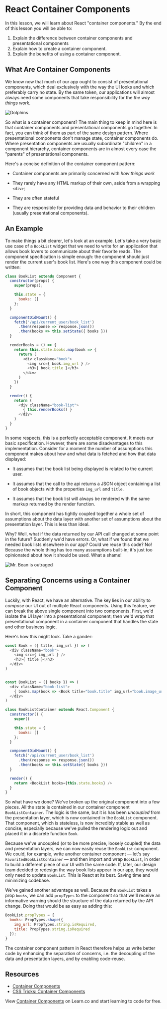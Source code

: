 # React Container Components

In this lesson, we will learn about React "container components." By the end of
this lesson you will be able to:

1. Explain the difference between container components and presentational components
2. Explain how to create a container component.
3. Explain the benefits of using a container component.

## What Are Container Components

We know now that much of our app ought to consist of presentational components,
which deal exclusively with the way the UI looks and which preferably carry no
state. By the same token, our applications will almost always need some
components that take responsibility for the *the way things work.*

![Dolphins](https://media.giphy.com/media/9HXOac9CZshOM/giphy.gif)

So what is a container component? The main thing to keep in mind here is that
container components and presentational components go together. In fact, you can
think of them as part of the same design pattern. Where presentational
components don't manage state, container components do. Where presentation
components are usually subordinate "children" in a component hierarchy,
container components are in almost every case the "parents" of presentational
components.

Here's a concise definition of the container component pattern:

* Container components are primarily concerned with *how things work*

* They rarely have any HTML markup of their own, aside from a wrapping `<div>`;

* They are often stateful

* They are responsible for providing data and behavior to their children (usually
presentational components).

## An Example

To make things a bit clearer, let's look at an example. Let's take a very basic
use case of a `BookList` widget that we need to write for an application that
allows book lovers to communicate about their favorite reads. The component
specification is simple enough: the component should just render the current
user's book list. Here's one way this component could be written:

```javascript
class BookList extends Component {
  constructor(props) {
    super(props);

    this.state = {
      books: []
    };
  }

  componentDidMount() {
    fetch('/api/current_user/book_list')
      .then(response => response.json())
      .then(books => this.setState({ books }))
  }

  renderBooks = () => {
    return this.state.books.map(book => {
      return (
        <div className="book">
          <img src={ book.img_url } />
          <h3>{ book.title }</h3>
        </div>
      )
    })
  }

  render() {
    return (
      <div className="book-list">
        { this.renderBooks() }
      </div>
    )
  }
}
```

In some respects, this is a perfectly acceptable component. It meets our basic
specification. However, there are some disadvantages to this implementation.
Consider for a moment the number of assumptions this component makes about how
and what data is fetched and how that data displayed:

* It assumes that the book list being displayed is related to the current user.

* It assumes that the call to the api returns a JSON object containing a list of book objects with the properties `img_url` and `title`.

* It assumes that the book list will always be rendered with the same markup returned by the render function.

In short, this component has tightly coupled together a whole set of assumptions
about the data layer with another set of assumptions about the presentation
layer. This is less than ideal.

Why? Well, what if the data returned by our API call changed at some point in
the future? Suddenly we'd have errors. Or, what if we found that we needed book
lists elsewhere in our app? Could we reuse this code? No! Because the whole
thing has too many assumptions built-in; it's just too opinionated about how it
should be used. What a shame!

![Mr. Bean is outraged](http://gifrific.com/wp-content/uploads/2014/02/Angry-Mr-Bean-Shakes-Head.gif)

## Separating Concerns using a Container Component

Luckily, with React, we have an alternative. The key lies in our ability to
_compose_ our UI out of multiple React components. Using this feature, we can
break the above single component into two components. First, we'd isolate the
UI layer into a presentational component; then we'd wrap that presentational
component in a container component that handles the state and other business
logic.

Here's how this might look. Take a gander:

```javascript
const Book = ({ title, img_url }) => (
  <div className="book">
    <img src={ img_url } />
    <h3>{ title }</h3>
  </div>
)


const BookList = ({ books }) => (
  <div className="book-list">
    { books.map(book => <Book title="book.title" img_url="book.image_url" />) }
  </div>
)

class BookListContainer extends React.Component {
  constructor() {
    super()

    this.state = {
      books: []
    };
  }

  componentDidMount() {
    fetch('/api/current_user/book_list')
      .then(response => response.json())
      .then(books => this.setState({ books }))
  }

  render() {
    return <BookList books={this.state.books} />
  }
}
```

So what have we done? We've broken up the original component into a few pieces.
All the state is contained in our container component `BookListContainer`. The
logic is the same, but it is has been _uncoupled_ from the presentation layer,
which is now contained in the `BookList` component. That component, which is
stateless, is now incredibly stable as well as concise, especially because we've
pulled the rendering logic out and placed it in a discrete function `Book`.

Because we've uncoupled (or to be more precise, loosely coupled) the data and
presentation layers, we can now easily reuse the `BookList` component. We could,
for example, write another container component &mdash; let's say
`FavoritedBookListContainer` &mdash; and then import and wrap `BookList`, in
order to build a different piece of our UI with the same code. If, later, our
design team decided to redesign the way book lists appear in our app, they would
only need to update `BookList`. This is React at its best. Saving time and
minimizing codebase.

We've gained another advantage as well. Because the `BookList` takes a prop
`books`, we can add `propTypes` to the component so that we'll receive an
informative warning should the structure of the data returned by the API change.
Doing that would be as easy as adding this:

```js
BookList.propTypes = {
  books: PropTypes.shape({
    img_url: PropTypes.string.isRequired,
    title: PropTypes.string.isRequired
  });
}
```

The container component pattern in React therefore helps us write better code by
enhancing the separation of concerns, i.e. the decoupling of the data and
presentation layers, and by enabling code-reuse.

## Resources

- [Container Components](https://medium.com/@learnreact/container-components-c0e67432e005#.2kd1wuyp4)
- [CSS Tricks: Container Components](https://css-tricks.com/learning-react-container-components/)

<p class='util--hide'>View <a href='https://learn.co/lessons/react-container-components'>Container Components</a> on Learn.co and start learning to code for free.</p>

